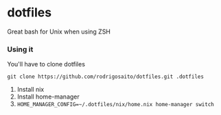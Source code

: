 dotfiles
========

Great bash for Unix when using ZSH

### Using it

You'll have to clone dotfiles

```
git clone https://github.com/rodrigosaito/dotfiles.git .dotfiles
```

1. Install nix
2. Install home-manager
3. `HOME_MANAGER_CONFIG=~/.dotfiles/nix/home.nix home-manager switch`
